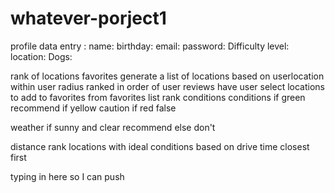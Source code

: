 # whatever-porject1

profile data entry :
name:
birthday:
email:
password:
Difficulty level:
location:
Dogs:


rank of locations
favorites
generate a list of locations based on userlocation 
within user radius 
ranked in order of user reviews
have user select locations to add to favorites 
from favorites list rank conditions 
conditions 
if green recommend
if yellow caution
if red false

weather
if sunny and clear recommend 
else don't 

distance rank locations with ideal conditions based on drive time closest first 

typing in here so I can push